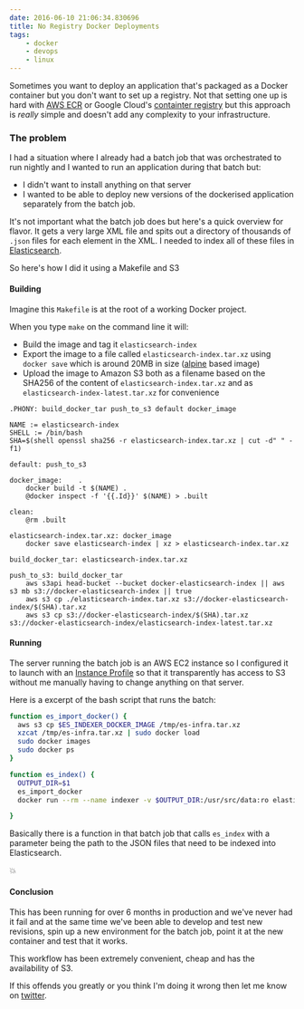 ```yaml
---
date: 2016-06-10 21:06:34.830696
title: No Registry Docker Deployments
tags:
    - docker
    - devops
    - linux
---
```


Sometimes you want to deploy an application that's packaged as a Docker
container but you don't want to set up a registry.  Not that setting one 
up is hard with [AWS ECR][awsecr] or Google Cloud's
[containter registry][gcmreg] but this approach is _really_ simple 
and doesn't add
any complexity to your infrastructure.

### The problem

I had a situation where I already had a batch job that was orchestrated to run
nightly and I wanted to run an application during that batch but:

* I didn't want to install anything on that server
* I wanted to be able to deploy new versions of the dockerised application
  separately from the batch job.

It's not important what the batch job does but here's a quick overview
for flavor. It gets a very large XML file and
spits out a directory of thousands of `.json` files for each element in the XML.
I needed to index all of these files in [Elasticsearch][es].

So here's how I did it using a Makefile and S3

####  Building

Imagine this `Makefile` is at the root of a working Docker project.

When you type `make` on the command line it will:

* Build the image and tag it `elasticsearch-index`
* Export the image to a file called `elasticsearch-index.tar.xz` using `docker
  save` which is around 20MB in size ([alpine][alpine] based image)
* Upload the image to Amazon S3 both as a filename based on the SHA256 of the
  content of `elasticsearch-index.tar.xz` and as
  `elasticsearch-index-latest.tar.xz` for convenience

```make
.PHONY: build_docker_tar push_to_s3 default docker_image

NAME := elasticsearch-index
SHELL := /bin/bash
SHA=$(shell openssl sha256 -r elasticsearch-index.tar.xz | cut -d" " -f1)

default: push_to_s3

docker_image:    .
    docker build -t $(NAME) .
    @docker inspect -f '{{.Id}}' $(NAME) > .built

clean:
    @rm .built

elasticsearch-index.tar.xz: docker_image
    docker save elasticsearch-index | xz > elasticsearch-index.tar.xz

build_docker_tar: elasticsearch-index.tar.xz

push_to_s3: build_docker_tar
    aws s3api head-bucket --bucket docker-elasticsearch-index || aws s3 mb s3://docker-elasticsearch-index || true
    aws s3 cp ./elasticsearch-index.tar.xz s3://docker-elasticsearch-index/$(SHA).tar.xz
    aws s3 cp s3://docker-elasticsearch-index/$(SHA).tar.xz s3://docker-elasticsearch-index/elasticsearch-index-latest.tar.xz
```

####  Running

The server running the batch job is an AWS EC2 instance so I configured it to
launch with an [Instance Profile][instp] so that it transparently has access to S3
without me manually having to change anything on that server.

Here is a excerpt of the bash script that runs the batch:

```bash
function es_import_docker() {
  aws s3 cp $ES_INDEXER_DOCKER_IMAGE /tmp/es-infra.tar.xz
  xzcat /tmp/es-infra.tar.xz | sudo docker load
  sudo docker images
  sudo docker ps
}

function es_index() {
  OUTPUT_DIR=$1
  es_import_docker
  docker run --rm --name indexer -v $OUTPUT_DIR:/usr/src/data:ro elasticsearch-index python index.py $ENVIRONMENT_NAME

}
```

Basically there is a function in that batch job that calls `es_index` with a
parameter being the path to the JSON files that need to be indexed into
Elasticsearch.

💥

#### Conclusion

This has been running for over 6 months in production and we've never had it
fail and at the same time we've been able to develop and test new revisions,
spin up a new environment for the batch job, point it at the new container and
test that it works. 

This workflow has been extremely convenient, cheap and has
the availability of S3. 

If this offends you greatly or you think I'm doing it wrong then let me know on
[twitter][twitter].


[awsecr]: https://aws.amazon.com/ecr/
[gcmreg]: https://cloud.google.com/container-registry/
[instp]: http://docs.aws.amazon.com/IAM/latest/UserGuide/id_roles_use_switch-role-ec2_instance-profiles.html
[twitter]: https://twitter.com/r4vi
[es]: https://www.elastic.co/
[alpine]: http://www.alpinelinux.org/
